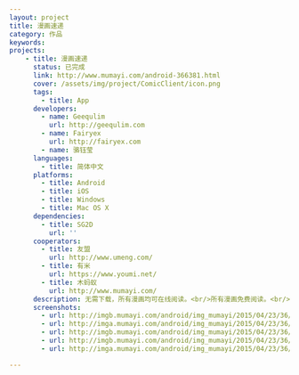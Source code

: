 ```yaml
---
layout: project
title: 漫画速递
category: 作品
keywords:
projects:
    - title: 漫画速递
      status: 已完成
      link: http://www.mumayi.com/android-366381.html
      cover: /assets/img/project/ComicClient/icon.png
      tags:
        - title: App
      developers:
        - name: Geequlim
          url: http://geequlim.com  
        - name: Fairyex
          url: http://fairyex.com
        - name: 骆钰莹
      languages:
        - title: 简体中文
      platforms:
        - title: Android
        - title: iOS
        - title: Windows
        - title: Mac OS X
      dependencies:
        - title: SG2D
          url: ''
      cooperators:
        - title: 友盟
          url: http://www.umeng.com/
        - title: 有米
          url: https://www.youmi.net/
        - title: 木蚂蚁
          url: http://www.mumayi.com/
      description: 无需下载，所有漫画均可在线阅读。<br/>所有漫画免费阅读。<br/>UI全面更新，更佳美观，操作方便。
      screenshots:
        - url: http://imgb.mumayi.com/android/img_mumayi/2015/04/23/36/366381/nologo/nologo_pic_366381_0ebc1b.png
        - url: http://imga.mumayi.com/android/img_mumayi/2015/04/23/36/366381/nologo/nologo_pic_366381_25268a.png
        - url: http://imgb.mumayi.com/android/img_mumayi/2015/04/23/36/366381/nologo/nologo_pic_366381_4840a9.png
        - url: http://imgb.mumayi.com/android/img_mumayi/2015/04/23/36/366381/nologo/nologo_pic_366381_142c43.png
        - url: http://imga.mumayi.com/android/img_mumayi/2015/04/23/36/366381/nologo/nologo_pic_366381_3e8421.png

---
```

